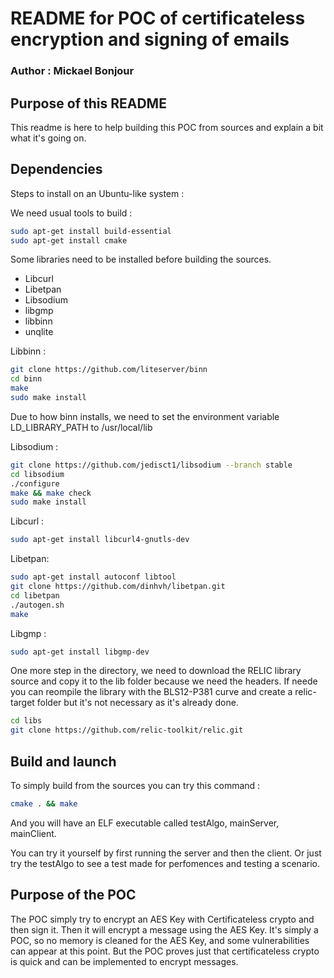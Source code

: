 # README for POC of certificateless encryption and signing of emails
### Author : Mickael Bonjour

## Purpose of this README
This readme is here to help building this POC from sources and explain a bit what it's going on.
## Dependencies
Steps to install on an Ubuntu-like system :

We need usual tools to build :
```bash
sudo apt-get install build-essential
sudo apt-get install cmake
```
Some libraries need to be installed before building the sources.

- Libcurl
- Libetpan
- Libsodium
- libgmp
- libbinn
- unqlite

Libbinn :
```bash
git clone https://github.com/liteserver/binn
cd binn
make
sudo make install
```
Due to how binn installs, we need to set the environment variable LD_LIBRARY_PATH to /usr/local/lib

Libsodium :
```bash
git clone https://github.com/jedisct1/libsodium --branch stable
cd libsodium
./configure
make && make check
sudo make install
```
Libcurl :
```bash
sudo apt-get install libcurl4-gnutls-dev
```
Libetpan:
```bash
sudo apt-get install autoconf libtool
git clone https://github.com/dinhvh/libetpan.git
cd libetpan
./autogen.sh
make
```
Libgmp :
```bash
sudo apt-get install libgmp-dev
```

One more step in the directory, we need to download the RELIC library source and copy it to the lib folder because we need the headers. If neede you can reompile the library with the BLS12-P381 curve and create a relic-target folder  but it's not necessary as it's already done.
```bash
cd libs
git clone https://github.com/relic-toolkit/relic.git
```

## Build and launch
To simply build from the sources you can try this command :
```bash
cmake . && make
```
And you will have an ELF executable called testAlgo, mainServer, mainClient.

You can try it yourself by first running the server and then the client. Or just try the testAlgo to see a test made for perfomences and testing a scenario.

## Purpose of the POC
The POC simply try to encrypt an AES Key with Certificateless crypto and then sign it.
Then it will encrypt a message using the AES Key. It's simply a POC, so no memory is cleaned for the AES Key, and some vulnerabilities can appear at this point.
But the POC proves just that certificateless crypto is quick and can be implemented to encrypt messages.
